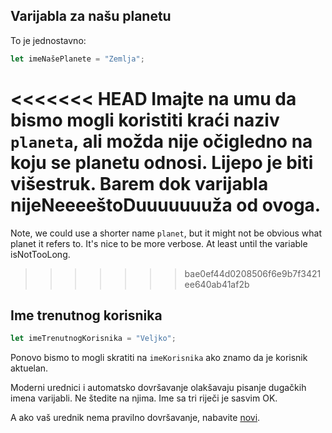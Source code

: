 ## Varijabla za našu planetu

To je jednostavno:

```js
let imeNašePlanete = "Zemlja";
```

<<<<<<< HEAD
Imajte na umu da bismo mogli koristiti kraći naziv `planeta`, ali možda nije očigledno na koju se planetu odnosi. Lijepo je biti višestruk. Barem dok varijabla nijeNeeeeštoDuuuuuuuža od ovoga.
=======
Note, we could use a shorter name `planet`, but it might not be obvious what planet it refers to. It's nice to be more verbose. At least until the variable isNotTooLong.
>>>>>>> bae0ef44d0208506f6e9b7f3421ee640ab41af2b

## Ime trenutnog korisnika

```js
let imeTrenutnogKorisnika = "Veljko";
```

Ponovo bismo to mogli skratiti na `imeKorisnika` ako znamo da je korisnik aktuelan.

Moderni urednici i automatsko dovršavanje olakšavaju pisanje dugačkih imena varijabli. Ne štedite na njima. Ime sa tri riječi je sasvim OK.

A ako vaš urednik nema pravilno dovršavanje, nabavite [novi](/code-editors).
